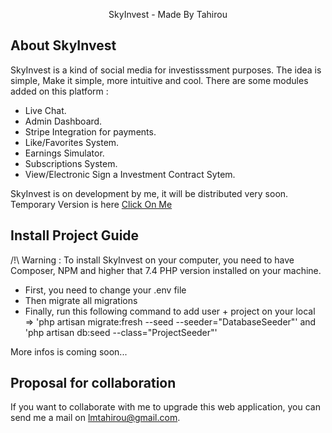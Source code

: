 <p align="center">SkyInvest - Made By Tahirou</p>

## About SkyInvest

SkyInvest is a kind of social media for investisssment purposes. The idea is simple, Make it simple, more intuitive and cool.
There are some modules added on this platform :

- Live Chat.
- Admin Dashboard.
- Stripe Integration for payments.
- Like/Favorites System.
- Earnings Simulator.
- Subscriptions System.
- View/Electronic Sign a Investment Contract Sytem.

SkyInvest is on development by me, it will be distributed very soon.
Temporary Version is here [Click On Me](https://skyinvest.herokuapp.com)

## Install Project Guide

/!\ Warning : To install SkyInvest on your computer, you need to have Composer, NPM and higher that 7.4 PHP version installed on your machine. 

- First, you need to change your .env file
- Then migrate all migrations
- Finally, run this following command to add user + project on your local => 'php artisan migrate:fresh --seed --seeder="DatabaseSeeder"' and 'php artisan db:seed --class="ProjectSeeder"'

More infos is coming soon...

## Proposal for collaboration

If you want to collaborate with me to upgrade this web application, you can send me a mail on [lmtahirou@gmail.com](mailto:lmtahirou@gmail.com).
